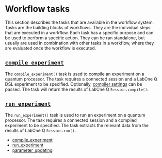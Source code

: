 # Workflow tasks

This section describes the tasks that are available in the workflow system. Tasks are the building blocks of workflows. They are the individual steps that are executed in a workflow. Each task has a specific purpose and can be used to perform a specific action. They can be ran standalone, but usually are used in combination with other tasks in a workflow, where they are evaluated once the workflow is executed.

##  [`compile_experiment`](compile_experiment.md)

The `compile_experiment()` task is used to compile an experiment on a quantum processor. The task requires a connected session and a LabOne Q DSL experiment to be specified. Optionally, [compiler settings](https://docs.zhinst.com/labone_q_user_manual/tips_tricks/#setting-the-compilers-minimal-waveform-and-zero-lengths) can be passed. The task will return the results of LabOne Q `Session.compile()`.

##  [`run_experiment`](run_experiment.md)

The `run_experiment()` task is used to run an experiment on a quantum processor. The task requires a connected session and a compiled experiment to be specified. The task extracts the relevant data from the results of LabOne Q `Session.run()`.

<!--nav-->

* [compile_experiment](compile_experiment.md)
* [run_experiment](run_experiment.md)
* [parameter_updating](parameter_updating.md)
